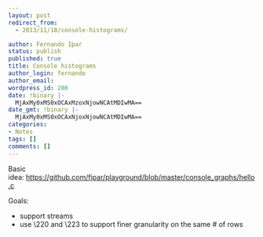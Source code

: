 ```yaml
---
layout: post
redirect_from:
  - 2013/11/18/console-histograms/

author: Fernando Ipar
status: publish
published: true
title: Console histograms
author_login: fernando
author_email: 
wordpress_id: 280
date: !binary |-
  MjAxMy0xMS0xOCAxMzoxNjowNCAtMDIwMA==
date_gmt: !binary |-
  MjAxMy0xMS0xOCAxNjoxNjowNCAtMDIwMA==
categories:
- Notes
tags: []
comments: []
---
```

<p>Basic idea: <a href="https://github.com/fipar/playground/blob/master/console_graphs/hello.c">https://github.com/fipar/playground/blob/master/console_graphs/hello.c</a></p>
<p>Goals:</p>
<ul>
<li>support streams</li>
<li>use \220 and \223 to support finer granularity on the same # of rows</li>
</ul>
<p>&nbsp;</p>
